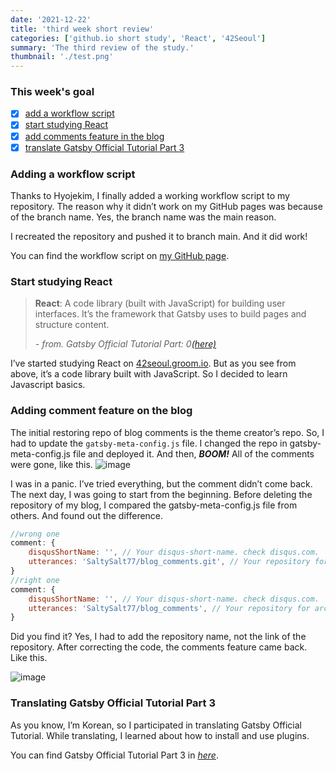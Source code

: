 ```yaml
---
date: '2021-12-22'
title: 'third week short review'
categories: ['github.io short study', 'React', '42Seoul']
summary: 'The third review of the study.'
thumbnail: './test.png'
---
```


### This week's goal

- [x]  [add a workflow script](https://saltysalt77.github.io/github.io%20short%20study/short-review-of-the-third-week/#adding-a-workflow-script)
- [x]  [start studying React](https://saltysalt77.github.io/github.io%20short%20study/short-review-of-the-third-week/#start-studying-react)
- [x]  [add comments feature in the blog](https://saltysalt77.github.io/github.io%20short%20study/short-review-of-the-third-week/#adding-comment-feature-on-the-blog)
- [x]  [translate Gatsby Official Tutorial Part 3](https://saltysalt77.github.io/github.io%20short%20study/short-review-of-the-third-week/#translating-gatsby-official-tutorial-part-3)

### Adding a workflow script

Thanks to Hyojekim, I finally added a working workflow script to my repository. The reason why it didn’t work on my GitHub pages was because of the branch name. Yes, the branch name was the main reason.

I recreated the repository and pushed it to branch main. And it did work!

You can find the workflow script on [my GitHub page](https://github.com/SaltySalt77/SaltySalt77.github.io).

### Start studying React

> **React**: A code library (built with JavaScript) for building user interfaces. It’s the framework that Gatsby uses to build pages and structure content.
> 
> 
>  *- from. Gatsby Official Tutorial Part: 0[(here)](https://www.gatsbyjs.com/docs/tutorial/part-0/)*
> 

I’ve started studying React on [42seoul.groom.io](https://42seoul.goorm.io/). But as you see from above, it’s a code library built with JavaScript. So I decided to learn Javascript basics.

### Adding comment feature on the blog

The initial restoring repo of blog comments is the theme creator’s repo. So, I had to update the `gatsby-meta-config.js` file.
I changed the repo in gatsby-meta-config.js file and deployed it. And then, ***BOOM!*** All of the comments were gone, like this.
![image](https://user-images.githubusercontent.com/91731260/146970342-1f645be4-4502-4278-af1c-c8a3dd1dcbaa.png)

I was in a panic. I’ve tried everything, but the comment didn’t come back. The next day, I was going to start from the beginning. Before deleting the repository of my blog, I compared the gatsby-meta-config.js file from others. And found out the difference.

```jsx
//wrong one
comment: {
	disqusShortName: '', // Your disqus-short-name. check disqus.com.
	utterances: 'SaltySalt77/blog_comments.git', // Your repository for archive comment
}
//right one
comment: {
	disqusShortName: '', // Your disqus-short-name. check disqus.com.
	utterances: 'SaltySalt77/blog_comments', // Your repository for archive comment
}
```


Did you find it? Yes, I had to add the repository name, not the link of the repository. After correcting the code, the comments feature came back. Like this.

![image](https://user-images.githubusercontent.com/91731260/146970456-a0cd39c1-3ec8-41d6-ac49-c9899ecd5268.png)

### Translating Gatsby Official Tutorial Part 3

As you know, I’m Korean, so I participated in translating Gatsby Official Tutorial. While translating, I learned about how to install and use plugins.

You can find Gatsby Official Tutorial Part 3 in [*here*](https://www.gatsbyjs.com/docs/tutorial/part-3/).